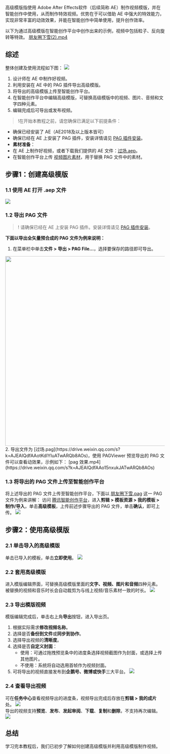 高级模版指使用 Adobe After Effects软件（后续简称 AE）制作视频模版，并在智能创作中使用，从而制作特效视频。优势在于可以借助 AE 中强大的特效能力，实现非常丰富的动效效果，并能在智能创作中简单使用，提升创作效率。

以下为通过高级模版在智能创作平台中创作出来的示例，视频中包括粒子、反向旋转等特效。
[朋友圈下雪(2).mp4](https://drive.weixin.qq.com/s?k=AJEAIQdfAAooxhSfKcATwARQb8AOs)

## 综述

整体创建及使用流程如下图：
![](https://qcloudimg.tencent-cloud.cn/raw/1e3b66cb9456f6eb6896e027f6aaede7.png)     

1. 设计师在 AE 中制作好视频。
2. 利用安装在 AE 中的 PAG 插件导出高级模版。
3. 将导出的高级模版上传至智能创作平台。
4. 在智能创作平台中编辑高级模版，可替换高级模版中的视频、图片、音频和文字四种元素。
5. 编辑完成后可导出或发布视频。

>!在开始本教程之前，请您确保已满足以下前提条件：
- 确保已经安装了 AE（AE2018及以上版本皆可）
- 确保已经在 AE 上安装了 PAG 插件，安装详情请见 [PAG 插件安装](https://cloud.tencent.com/document/product/1156/82274)。
- **素材准备**：
 - 在 AE 上制作好视频，或者下载我们提供的 AE 文件：[过场.aep](https://drive.weixin.qq.com/s?k=AJEAIQdfAAoqqgTVnQATwARQb8AOs)。
  - 在智能创作平台上传 [视频图片素材](https://url.v.tencent.com/1rOFhxRX)，用于替换 PAG 文件中的素材。


## 步骤1：创建高级模版

### 1.1 使用 AE 打开 .aep 文件
![](https://qcloudimg.tencent-cloud.cn/raw/2d790aca3926541a44b8348303f66d5a.png)     

### 1.2 导出 PAG 文件
>! 请确保已经在 AE 上安装 PAG 插件。安装详情请见 [PAG 插件安装](https://cloud.tencent.com/document/product/1156/82274)。

**下面以导出全矢量预合成的 PAG 文件为例来说明：**
1. 在菜单栏中单击**文件 > 导出 > PAG File...**，选择要保存的路径即可导出。
<img src="https://qcloudimg.tencent-cloud.cn/raw/28c9d60c85a14fe560a5ec65881ed1ab.jpg" width=600px>
2. 导出文件为 [过场.pag](https://drive.weixin.qq.com/s?k=AJEAIQdfAAotKdIYIuATwARQb8AOs)，使用 PAGViewer 预览导出的 PAG 文件可以查看动效果，示例如下：
[pag 效果.mp4](https://drive.weixin.qq.com/s?k=AJEAIQdfAAo15nxukJATwARQb8AOs)


### 1.3 将导出的 PAG 文件上传至智能创作平台
将上述导出的 PAG 文件上传至智能创作平台，下面以 [朋友圈下雪.pag](https://drive.weixin.qq.com/s?k=AJEAIQdfAAocGENRWQATwARQb8AOs) 这一 PAG 文件为例来讲解：
访问 [腾讯智能创作平台](https://app.v.tencent.com/clip/creativeCenter)，进入**剪辑 > 模板资源 > 我的模板 > 制作/导入**，单击**高级模板**，上传前述步骤导出的 PAG 文件，单击**确认**，即可上传。
![](https://qcloudimg.tencent-cloud.cn/raw/a6bc647647f5bcca1f8bd62aab8c5528.png)     


## 步骤2：使用高级模版

### 2.1 单击导入的高级模版

单击已导入的模板，单击**立即使用**。
![](https://qcloudimg.tencent-cloud.cn/raw/c594f3a346ba03c3b8af455c3285896e.png)      

### 2.2 套用高级模版
进入模版编辑界面，可替换高级模版里面的**文字、视频、图片和音频**四种元素。
被替换的视频和音乐时长会自动裁剪为与线上视频/音乐素材一致的时长。
![](https://qcloudimg.tencent-cloud.cn/raw/9ec86e095c1b693cb2cf53e09a380d0d.png)      

### 2.3 导出模版视频
模版编辑完成后，单击右上角**导出**按钮，进入导出页。
1. 根据实际需求**修改视频名称**。
2. 选择是否**备份到文件**或**同步到协作**。
3. 选择导出视频的**清晰度**。
4. 选择是否**自定义封面**：
	- 使用：可通过拖拽预览条中的进度条选择视频截图作为封面，或选择上传其他图片。
	- 不使用：系统将自动选用首帧作为视频封面。
5. 可将导出的视频直接发布到**企鹅号、微博或快手**三大平台。
![](https://qcloudimg.tencent-cloud.cn/raw/ab227e6b2811bc5de45239759c9a8e17.png)      

### 2.4  查看导出视频

可在**任务中心**查看视频导出的进度条，视频导出完成后存放在**剪辑 > 我的成片**处。
![](https://qcloudimg.tencent-cloud.cn/raw/874b9fe3041e1c6f48b483195c5b3230.png)     
导出的视频支持**预览**、**发布**、**发起审阅**、**下载**、**复制**和**删除**，不支持再次编辑。
![](https://qcloudimg.tencent-cloud.cn/raw/dc3c8d28285d0024cd5d89dd2369ce2b.png)

## 总结

学习完本教程后，我们已初步了解如何创建高级模版并利用高级模版制作视频。
